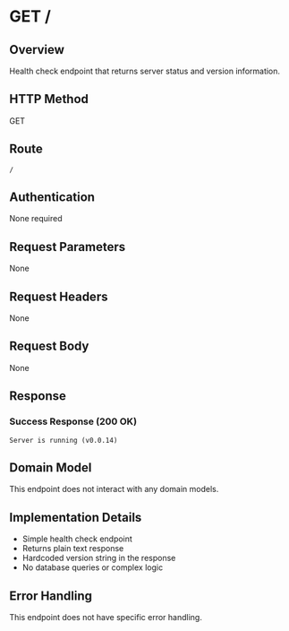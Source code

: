 # GET /

## Overview
Health check endpoint that returns server status and version information.

## HTTP Method
GET

## Route
`/`

## Authentication
None required

## Request Parameters
None

## Request Headers
None

## Request Body
None

## Response
### Success Response (200 OK)
```
Server is running (v0.0.14)
```

## Domain Model
This endpoint does not interact with any domain models.

## Implementation Details
- Simple health check endpoint
- Returns plain text response
- Hardcoded version string in the response
- No database queries or complex logic

## Error Handling
This endpoint does not have specific error handling.